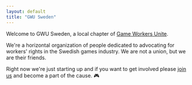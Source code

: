```yaml
---
layout: default
title: "GWU Sweden"
---
```


Welcome to GWU Sweden, a local chapter of <a href="https://www.gameworkersunite.org/">Game Workers Unite</a>.

We're a horizontal organization of people dedicated to advocating for workers' rights in the Swedish games industry. We are not a union, but we are their friends.

Right now we're just starting up and if you want to get involved please <a href="/join.html">join us</a> and become a part of the cause. 🎮
